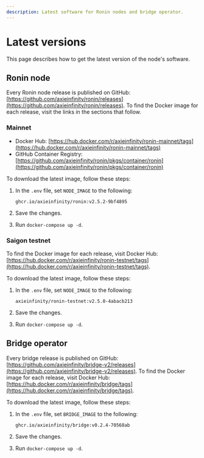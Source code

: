 ```yaml
---
description: Latest software for Ronin nodes and bridge operator.
---
```


# Latest versions

This page describes how to get the latest version of the node's software.

## Ronin node

Every Ronin node release is published on GitHub:
[https://github.com/axieinfinity/ronin/releases](https://github.com/axieinfinity/ronin/releases).
To find the Docker image for each release, visit the links in the sections that follow.

### Mainnet

* Docker Hub: [https://hub.docker.com/r/axieinfinity/ronin-mainnet/tags](https://hub.docker.com/r/axieinfinity/ronin-mainnet/tags)
* GitHub Container Registry: [https://github.com/axieinfinity/ronin/pkgs/container/ronin](https://github.com/axieinfinity/ronin/pkgs/container/ronin)

To download the latest image, follow these steps:

1. In the `.env` file, set `NODE_IMAGE` to the following:

    ```.env
    ghcr.io/axieinfinity/ronin:v2.5.2-9bf4895
    ```

2. Save the changes.
3. Run `docker-compose up -d`.

### Saigon testnet

To find the Docker image for each release, visit Docker Hub: [https://hub.docker.com/r/axieinfinity/ronin-testnet/tags](https://hub.docker.com/r/axieinfinity/ronin-testnet/tags).

To download the latest image, follow these steps:

1. In the `.env` file, set `NODE_IMAGE` to the following:

    ```.env
    axieinfinity/ronin-testnet:v2.5.0-4abacb213
    ```

2. Save the changes.
3. Run `docker-compose up -d`.

## Bridge operator

Every bridge release is published on GitHub:
[https://github.com/axieinfinity/bridge-v2/releases](https://github.com/axieinfinity/bridge-v2/releases).
To find the Docker image for each release, visit Docker Hub:
[https://hub.docker.com/r/axieinfinity/bridge/tags](https://hub.docker.com/r/axieinfinity/bridge/tags).

To download the latest image, follow these steps:

1. In the `.env` file, set `BRIDGE_IMAGE` to the following:

    ```.env
    ghcr.io/axieinfinity/bridge:v0.2.4-70568ab
    ```

2. Save the changes.
3. Run `docker-compose up -d`.
